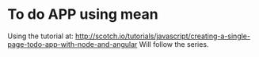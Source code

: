 To do APP using mean
====================

Using the tutorial at: http://scotch.io/tutorials/javascript/creating-a-single-page-todo-app-with-node-and-angular
Will follow the series.